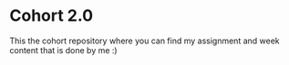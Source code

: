 
# Cohort 2.0

This the cohort repository where you can find my assignment and week content that is done by me :)

